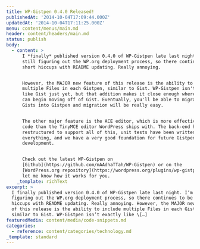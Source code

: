 ```yaml
---
title: WP-Gistpen 0.4.0 Released!
publishedAt: '2014-10-04T17:09:44.000Z'
updatedAt: '2014-10-04T17:11:25.000Z'
menu: content/menus/main.md
header: content/headers/main.md
status: publish
body:
  - content: >
      I *finally* published version 0.4.0 of WP-Gistpen late last night. I'm
      still figuring out the WP.org deployment process, so there continues to be
      short hiccups with README updating. Really annoying.


      However, the MAJOR new feature of this release is the ability to include
      multiple Files in each Gistpen, similar to Gist. WP-Gistpen isn't exactly
      like Gist just yet, but that addition makes it close enough where anyone
      can begin moving off of Gist. Eventually, you'll be able to migrate your
      Gists into Gistpen and migration will be really easy.


      The other major feature is the ACE editor, which is more effective for
      code than the TinyMCE editor WordPress ships with. The back-end has been
      restructured to support all of this, unit tests have been written for
      everything, and we have a very good foundation for future Gistpen
      development.


      Check out the latest WP-Gistpen on
      [Github](https://github.com/mAAdhaTTah/WP-Gistpen) or on the
      [WordPress.org repository](https://wordpress.org/plugins/wp-gistpen/) and
      let me know how it works for you.
    _template: richText
excerpt: >
  I finally published version 0.4.0 of WP-Gistpen late last night. I’m still
  figuring out the WP.org deployment process, so there continues to be short
  hiccups with README updating. Really annoying. However, the MAJOR new feature
  of this release is the ability to include multiple Files in each Gistpen,
  similar to Gist. WP-Gistpen isn’t exactly like \[…]
featuredMedia: content/media/code-snippets.md
categories:
  - reference: content/categories/technology.md
_template: standard
---
```



